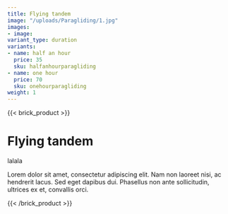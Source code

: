 ```yaml
---
title: Flying tandem
image: "/uploads/Paragliding/1.jpg"
images:
- image:
variant_type: duration
variants:
- name: half an hour
  price: 35
  sku: halfanhourparagliding
- name: one hour
  price: 70
  sku: onehourparagliding
weight: 1
---
```


{{< brick_product >}}

# Flying tandem
lalala

Lorem dolor sit amet, consectetur adipiscing elit. Nam non laoreet nisi, ac hendrerit lacus. Sed eget dapibus dui. Phasellus non ante sollicitudin, ultrices ex et, convallis orci. 

{{< /brick_product >}}